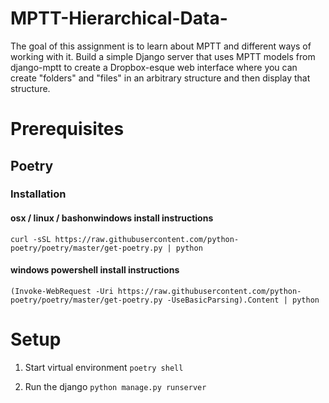 # MPTT-Hierarchical-Data-
The goal of this assignment is to learn about MPTT and different ways of working with it. Build a simple Django server that uses MPTT models from django-mptt to create a Dropbox-esque web interface where you can create "folders" and "files" in an arbitrary structure and then display that structure.

# Prerequisites
## Poetry
### Installation
#### osx / linux / bashonwindows install instructions
`curl -sSL https://raw.githubusercontent.com/python-poetry/poetry/master/get-poetry.py | python`
#### windows powershell install instructions
`(Invoke-WebRequest -Uri https://raw.githubusercontent.com/python-poetry/poetry/master/get-poetry.py -UseBasicParsing).Content | python`

# Setup
1. Start virtual environment
  `poetry shell`

2. Run the django
`python manage.py runserver`
